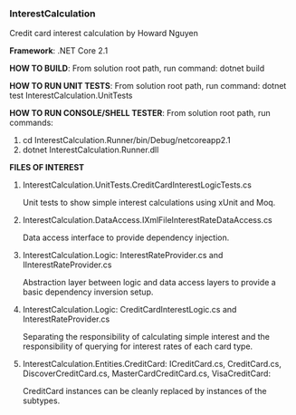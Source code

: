 ### InterestCalculation
Credit card interest calculation by Howard Nguyen

**Framework**: .NET Core 2.1

**HOW TO BUILD**:
From solution root path, run command: dotnet build

**HOW TO RUN UNIT TESTS**:
From solution root path, run command: dotnet test InterestCalculation.UnitTests

**HOW TO RUN CONSOLE/SHELL TESTER**:
From solution root path, run commands:
1. cd InterestCalculation.Runner/bin/Debug/netcoreapp2.1
2. dotnet InterestCalculation.Runner.dll

**FILES OF INTEREST**
1. InterestCalculation.UnitTests.CreditCardInterestLogicTests.cs

      Unit tests to show simple interest calculations using xUnit and Moq.

2. InterestCalculation.DataAccess.IXmlFileInterestRateDataAccess.cs

      Data access interface to provide dependency injection.

3. InterestCalculation.Logic: InterestRateProvider.cs and IInterestRateProvider.cs

      Abstraction layer between logic and data access layers to provide a basic dependency inversion setup.

4. InterestCalculation.Logic: CreditCardInterestLogic.cs and InterestRateProvider.cs

      Separating the responsibility of calculating simple interest and the responsibility of querying for interest rates of each card type.

5. InterestCalculation.Entities.CreditCard: ICreditCard.cs, CreditCard.cs, DiscoverCreditCard.cs, MasterCardCreditCard.cs, VisaCreditCard: 

      CreditCard instances can be cleanly replaced by instances of the subtypes.
